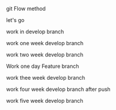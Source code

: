 git Flow method

let's go 

work in develop branch

work one week develop branch


work two week develop branch

Work one day Feature branch


work thee week develop branch


work four week develop branch after push

work five week develop branch 


